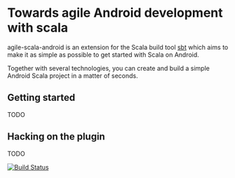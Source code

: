 # Towards agile Android development with scala

agile-scala-android is an extension for the Scala build tool [sbt][] which aims to make it as simple as possible to get started with Scala on Android.

Together with several technologies, you can create and build a simple Android Scala project in a matter of seconds.

## Getting started

TODO

## Hacking on the plugin

TODO

[![Build Status](https://secure.travis-ci.org/luismfonseca/agile-scala-android.png?branch=master)](http://travis-ci.org/luismfonseca/agile-scala-android)

[sbt]: https://github.com/harrah/xsbt/wiki